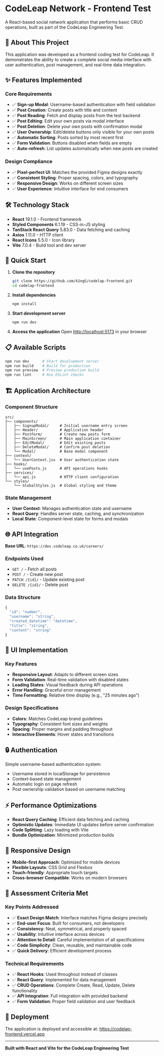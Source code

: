 # CodeLeap Network - Frontend Test

A React-based social network application that performs basic CRUD operations, built as part of the CodeLeap Engineering Test.

## 🎯 About This Project

This application was developed as a frontend coding test for CodeLeap. It demonstrates the ability to create a complete social media interface with user authentication, post management, and real-time data integration.

## ✨ Features Implemented

### Core Requirements
- ✅ **Sign-up Modal**: Username-based authentication with field validation
- ✅ **Post Creation**: Create posts with title and content
- ✅ **Post Reading**: Fetch and display posts from the test backend
- ✅ **Post Editing**: Edit your own posts via modal interface
- ✅ **Post Deletion**: Delete your own posts with confirmation modal
- ✅ **User Ownership**: Edit/delete buttons only visible for your own posts
- ✅ **Automatic Sorting**: Posts sorted by most recent first
- ✅ **Form Validation**: Buttons disabled when fields are empty
- ✅ **Auto-refresh**: List updates automatically when new posts are created

### Design Compliance
- ✅ **Pixel-perfect UI**: Matches the provided Figma designs exactly
- ✅ **Consistent Styling**: Proper spacing, colors, and typography
- ✅ **Responsive Design**: Works on different screen sizes
- ✅ **User Experience**: Intuitive interface for end consumers

## 🛠️ Technology Stack

- **React** 19.1.0 - Frontend framework
- **Styled Components** 6.1.19 - CSS-in-JS styling
- **TanStack React Query** 5.83.0 - Data fetching and caching
- **Axios** 1.11.0 - HTTP client
- **React Icons** 5.5.0 - Icon library
- **Vite** 7.0.4 - Build tool and dev server

## 🚀 Quick Start

1. **Clone the repository**
   ```bash
   git clone https://github.com/k1ngS/codelap-frontend.git
   cd codelap-frontend
   ```

2. **Install dependencies**
   ```bash
   npm install
   ```

3. **Start development server**
   ```bash
   npm run dev
   ```

4. **Access the application**
   Open [http://localhost:5173](http://localhost:5173) in your browser

## 📋 Available Scripts

```bash
npm run dev      # Start development server
npm run build    # Build for production
npm run preview  # Preview production build
npm run lint     # Run ESLint checks
```

## 🏗️ Application Architecture

### Component Structure
```
src/
├── components/
│   ├── SignupModal/     # Initial username entry screen
│   ├── Header/          # Application header
│   ├── PostForm/        # Create new posts form
│   ├── MainScreen/      # Main application container
│   ├── EditModal/       # Edit existing posts
│   ├── DeleteModal/     # Confirm post deletion
│   └── Modal/           # Base modal component
├── context/
│   └── UserContext.jsx  # User authentication state
├── hooks/
│   └── usePosts.js      # API operations hooks
├── services/
│   └── api.js           # HTTP client configuration
└── styles/
    └── GlobalStyles.js  # Global styling and theme
```

### State Management
- **User Context**: Manages authentication state and username
- **React Query**: Handles server state, caching, and synchronization
- **Local State**: Component-level state for forms and modals

## 🌐 API Integration

**Base URL**: `https://dev.codeleap.co.uk/careers/`

### Endpoints Used
- `GET /` - Fetch all posts
- `POST /` - Create new post
- `PATCH /{id}/` - Update existing post
- `DELETE /{id}/` - Delete post

### Data Structure
```javascript
{
  "id": "number",
  "username": "string",
  "created_datetime": "datetime",
  "title": "string",
  "content": "string"
}
```

## 🎨 UI Implementation

### Key Features
- **Responsive Layout**: Adapts to different screen sizes
- **Form Validation**: Real-time validation with disabled states
- **Loading States**: Visual feedback during API operations
- **Error Handling**: Graceful error management
- **Time Formatting**: Relative time display (e.g., "25 minutes ago")

### Design Specifications
- **Colors**: Matches CodeLeap brand guidelines
- **Typography**: Consistent font sizes and weights
- **Spacing**: Proper margins and padding throughout
- **Interactive Elements**: Hover states and transitions

## 🔒 Authentication

Simple username-based authentication system:
- Username stored in localStorage for persistence
- Context-based state management
- Automatic login on page refresh
- Post ownership validation based on username matching

## ⚡ Performance Optimizations

- **React Query Caching**: Efficient data fetching and caching
- **Optimistic Updates**: Immediate UI updates before server confirmation
- **Code Splitting**: Lazy loading with Vite
- **Bundle Optimization**: Minimized production builds

## 📱 Responsive Design

- **Mobile-first Approach**: Optimized for mobile devices
- **Flexible Layouts**: CSS Grid and Flexbox
- **Touch-friendly**: Appropriate touch targets
- **Cross-browser Compatible**: Works on modern browsers

## 🧪 Assessment Criteria Met

### Key Points Addressed
- ✅ **Exact Design Match**: Interface matches Figma designs precisely
- ✅ **End-user Focus**: Built for consumers, not developers
- ✅ **Consistency**: Neat, symmetrical, and properly spaced
- ✅ **Usability**: Intuitive interface across devices
- ✅ **Attention to Detail**: Careful implementation of all specifications
- ✅ **Code Simplicity**: Clean, reusable, and maintainable code
- ✅ **Quick Delivery**: Efficient development process

### Technical Requirements
- ✅ **React Hooks**: Used throughout instead of classes
- ✅ **React Query**: Implemented for data management
- ✅ **CRUD Operations**: Complete Create, Read, Update, Delete functionality
- ✅ **API Integration**: Full integration with provided backend
- ✅ **Form Validation**: Proper field validation and user feedback

## 🚀 Deployment

The application is deployed and accessible at: https://codelap-frontend.vercel.app

---

**Built with React and Vite for the CodeLeap Engineering Test**

